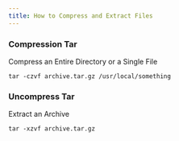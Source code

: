 ```yaml
---
title: How to Compress and Extract Files
---
```


### Compression Tar


Compress an Entire Directory or a Single File

```
tar -czvf archive.tar.gz /usr/local/something
```


### Uncompress Tar

Extract an Archive
```
tar -xzvf archive.tar.gz
```